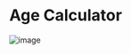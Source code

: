 
# Age Calculator 
 ![image](https://github.com/user-attachments/assets/fbc3a366-891f-4e09-abaa-e40026fce072)

